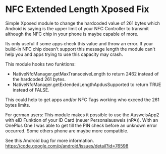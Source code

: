 # NFC Extended Length Xposed Fix

Simple Xposed module to change the hardcoded value of 261 bytes which Android is saying is the upper limit of your NFC Controller to transmit although the NFC chip in your phone is maybe capable of more.

Its only useful if some apps check this value and throw an error. If your build-in NFC chip doesn't support this message length the module can't help you and apps trying to use this capacity may crash.

This module hooks two funktions:

- NativeNfcManager.getMaxTransceiveLength to return 2462 instead of the hardcoded 261 bytes.
- NativeNfcManager.getExtendedLengthApdusSupported to return TRUE instead of FALSE.

This could help to get apps and/or NFC Tags working who exceed the 261 bytes limits.

For german users: This module makes it possible to use the AusweisApp2 with eID Funktion of your ID Card (neuer Personalausweis (nPA)).
With an OnePlus One I was able to get till the PIN check before an unknown error occurred. Some others phone are maybe more compatible.

See this Android bug for more information.
https://code.google.com/p/android/issues/detail?id=76598